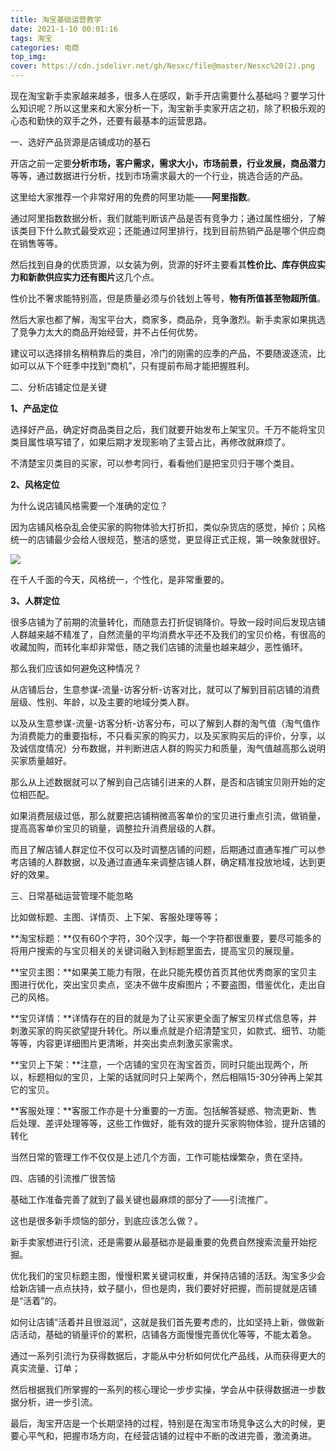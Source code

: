 ```yaml
---
title: 淘宝基础运营教学
date: 2021-1-10 00:01:16
tags: 淘宝
categories: 电商
top_img: 
cover: https://cdn.jsdelivr.net/gh/Nesxc/file@master/Nesxc%20(2).png
---
```

现在淘宝新手卖家越来越多，很多人在感叹，新手开店需要什么基础吗？要学习什么知识呢？所以这里来和大家分析一下，淘宝新手卖家开店之初，除了积极乐观的心态和勤快的双手之外，还要有最基本的运营思路。

一、选好产品货源是店铺成功的基石

开店之前一定要**分析市场，客户需求，需求大小，市场前景，行业发展，商品潜力**等等，通过数据进行分析，找到市场需求最大的一个行业，挑选合适的产品。

这里给大家推荐一个非常好用的免费的阿里功能——**阿里指数**。

通过阿里指数数据分析，我们就能判断该产品是否有竞争力；通过属性细分，了解该类目下什么款式最受欢迎；还能通过阿里排行，找到目前热销产品是哪个供应商在销售等等。

然后找到自身的优质货源，以女装为例，货源的好坏主要看其**性价比、库存供应实力和新款供应实力还有图片**这几个点。

性价比不奢求能特别高，但是质量必须与价钱划上等号，**物有所值甚至物超所值**。

然后大家也都了解，淘宝平台大，商家多，商品杂，竞争激烈。新手卖家如果挑选了竞争力太大的商品开始经营，并不占任何优势。

建议可以选择排名稍稍靠后的类目，冷门的刚需的应季的产品，不要随波逐流，比如可以从下个旺季中找到“商机”，只有提前布局才能把握胜利。

二、分析店铺定位是关键

**1、产品定位**

选择好产品，确定好商品类目之后，我们就要开始发布上架宝贝。千万不能将宝贝类目属性填写错了，如果后期才发现影响了主营占比，再修改就麻烦了。

不清楚宝贝类目的买家，可以参考同行，看看他们是把宝贝归于哪个类目。

**2、风格定位**

为什么说店铺风格需要一个准确的定位？

因为店铺风格杂乱会使买家的购物体验大打折扣，类似杂货店的感觉，掉价；风格统一的店铺最少会给人很规范，整洁的感觉，更显得正式正规，第一映象就很好。

![](https://cdn.jsdelivr.net/gh/Nesxc/file@master/20210110205050.png)

在千人千面的今天，风格统一，个性化，是非常重要的。

**3、人群定位**

很多店铺为了前期的流量转化，而随意去打折促销降价。导致一段时间后发现店铺人群越来越不精准了，自然流量的平均消费水平还不及我们的宝贝价格，有很高的收藏加购，而转化率却非常低，随之我们店铺的流量也越来越少，恶性循环。

那么我们应该如何避免这种情况？

从店铺后台，生意参谋-流量-访客分析-访客对比，就可以了解到目前店铺的消费层级、性别、年龄，以及主要的地域分类人群。

以及从生意参谋-流量-访客分析-访客分布，可以了解到人群的淘气值（淘气值作为消费能力的重要指标，不只看买家的购买力，以及买家购买后的评价，分享，以及诚信度情况）分布数据，并判断进店人群的购买力和质量，淘气值越高那么说明买家质量越好。

那么从上述数据就可以了解到自己店铺引进来的人群，是否和店铺宝贝刚开始的定位相匹配。

如果消费层级过低，那么就要把店铺稍微高客单价的宝贝进行重点引流，做销量，提高高客单价宝贝的销量，调整拉升消费层级的人群。

而且了解店铺人群定位不仅可以及时调整店铺的问题，后期通过直通车推广可以参考店铺的人群数据，以及通过直通车来调整店铺人群，确定精准投放地域，达到更好的效果。

三、日常基础运营管理不能忽略

比如做标题、主图、详情页、上下架、客服处理等等；

**淘宝标题：**仅有60个字符，30个汉字，每一个字符都很重要，要尽可能多的将用户搜索的与宝贝相关的关键词融入到标题里面去，提高宝贝的展现量。

**宝贝主图：**如果美工能力有限，在此只能先模仿首页其他优秀商家的宝贝主图进行优化，突出宝贝卖点，坚决不做牛皮癣图片；不要盗图，借鉴优化，走出自己的风格。

**宝贝详情：**详情存在的目的就是为了让买家更全面了解宝贝样式信息等，并刺激买家的购买欲望提升转化。所以重点就是介绍清楚宝贝，如款式、细节、功能等等，内容更详细图片更清晰，并突出卖点刺激买家需求。

**宝贝上下架：**注意，一个店铺的宝贝在淘宝首页，同时只能出现两个，所以，标题相似的宝贝，上架的话就同时只上架两个，然后相隔15-30分钟再上架其它的宝贝。

**客服处理：**客服工作亦是十分重要的一方面。包括解答疑惑、物流更新、售后处理、差评处理等等，这些工作做好，能有效的提升买家购物体验，提升店铺的转化

当然日常的管理工作不仅仅是上述几个方面，工作可能枯燥繁杂，贵在坚持。

四、店铺的引流推广很苦恼

基础工作准备完善了就到了最关键也最麻烦的部分了——引流推广。

这也是很多新手烦恼的部分，到底应该怎么做？。

新手卖家想进行引流，还是需要从最基础亦是最重要的免费自然搜索流量开始挖掘。

优化我们的宝贝标题主图，慢慢积累关键词权重，并保持店铺的活跃。淘宝多少会给新店铺一点点扶持，蚊子腿小，但也是肉，我们要好好把握，而前提就是店铺是“活着”的。

如何让店铺“活着并且很滋润”，这就是我们首先要考虑的，比如坚持上新，做做新店活动，基础的销量评价的累积，店铺各方面慢慢完善优化等等，不能太着急。

通过一系列引流行为获得数据后，才能从中分析如何优化产品线，从而获得更大的真实流量、订单；

然后根据我们所掌握的一系列的核心理论一步步实操，学会从中获得数据进一步数据分析，进一步引流。

最后，淘宝开店是一个长期坚持的过程，特别是在淘宝市场竞争这么大的时候，更要心平气和，把握市场方向，在经营店铺的过程中不断的改进完善，激流勇进。
